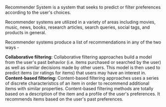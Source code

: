 
Recommender System is a system that seeks to predict or filter preferences according to the user's choices. 

Recommender systems are utilized in a variety of areas including movies, music, news, books, research articles, search queries, social tags, and products in general. 

Recommender systems produce a list of recommendations in any of the two ways -

  **Collaborative filtering:** Collaborative filtering approaches build a model from the user's past behavior (i.e. items purchased or searched by the user) as well as similar decisions made by other users. This model is then used to predict items (or ratings for items) that users may have an interest in.
  **Content-based filtering:** Content-based filtering approaches uses a series of discrete characteristics of an item in order to recommend additional items with similar properties. Content-based filtering methods are totally based on a description of the item and a profile of the user's preferences. It recommends items based on the user's past preferences.

  
